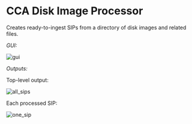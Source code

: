 # CCA Disk Image Processor  

Creates ready-to-ingest SIPs from a directory of disk images and related files.  

*GUI:*  

![gui](https://github.com/timothyryanwalsh/cca-diskimageprocessor/blob/master/media/diskimageprocessor_gui.png)  

*Outputs:*  

Top-level output:  

![all_sips](https://github.com/timothyryanwalsh/cca-diskimageprocessor/blob/master/media/diskimageprocessor_output1.png)  

Each processed SIP:  

![one_sip](https://github.com/timothyryanwalsh/cca-diskimageprocessor/blob/master/media/diskimageprocessor_output.png)  
